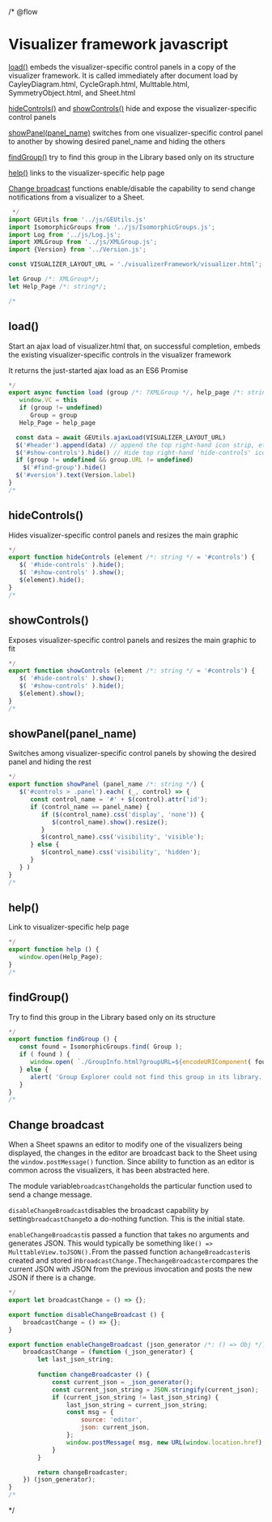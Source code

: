 /* @flow
# Visualizer framework javascript

[load()](#load) embeds the visualizer-specific control panels in a copy of the visualizer
framework. It is called immediately after document load by CayleyDiagram.html, CycleGraph.html,
Multtable.html, SymmetryObject.html, and Sheet.html

[hideControls()](#hidecontrols) and [showControls()](#showcontrols) hide and expose the
visualizer-specific control panels

[showPanel(panel_name)](#showpanelpanel_name) switches from one visualizer-specific control panel
to another by showing desired panel_name and hiding the others

[findGroup()](#findGroup) try to find this group in the Library based only on its structure

[help()](#help) links to the visualizer-specific help page

[Change broadcast](#change-broadcast) functions enable/disable the capability to send change notifications
from a visualizer to a Sheet.

```javascript
 */
import GEUtils from '../js/GEUtils.js'
import IsomorphicGroups from '../js/IsomorphicGroups.js';
import Log from '../js/Log.js';
import XMLGroup from '../js/XMLGroup.js';
import {Version} from '../Version.js';

const VISUALIZER_LAYOUT_URL = './visualizerFramework/visualizer.html';

let Group /*: XMLGroup*/;
let Help_Page /*: string*/;

/*
```
## load()
Start an ajax load of visualizer.html that, on successful completion, embeds the existing
visualizer-specific controls in the visualizer framework

It returns the just-started ajax load as an ES6 Promise

```javascript
*/
export async function load (group /*: ?XMLGroup */, help_page /*: string */) /*: Promise<void> */ {
   window.VC = this
   if (group != undefined)
      Group = group
   Help_Page = help_page

  const data = await GEUtils.ajaxLoad(VISUALIZER_LAYOUT_URL)
  $('#header').append(data) // append the top right-hand icon strip, etc. to header
  $('#show-controls').hide() // Hide top right-hand 'hide-controls' icon initially
  if (group != undefined && group.URL != undefined)
    $('#find-group').hide()
  $('#version').text(Version.label)
}
/*
```
## hideControls()
Hides visualizer-specific control panels and resizes the main graphic
```javascript
*/
export function hideControls (element /*: string */ = '#controls') {
   $( '#hide-controls' ).hide();
   $( '#show-controls' ).show();
   $(element).hide();
}
/*
```
## showControls()
Exposes visualizer-specific control panels and resizes the main graphic to fit
```javascript
*/
export function showControls (element /*: string */ = '#controls') {
   $( '#hide-controls' ).show();
   $( '#show-controls' ).hide();
   $(element).show();
}
/*
```
## showPanel(panel_name)
Switches among visualizer-specific control panels by showing the desired panel and hiding the rest
```javascript
*/
export function showPanel (panel_name /*: string */) {
   $('#controls > .panel').each( (_, control) => {
      const control_name = '#' + $(control).attr('id');
      if (control_name == panel_name) {
         if ($(control_name).css('display', 'none')) {
            $(control_name).show().resize();
         }
         $(control_name).css('visibility', 'visible');
      } else {
         $(control_name).css('visibility', 'hidden');
      }
   } )
}
/*
```
## help()
Link to visualizer-specific help page
```javascript
*/
export function help () {
   window.open(Help_Page);
}
/*
```
## findGroup()
Try to find this group in the Library based only on its structure
```javascript
*/
export function findGroup () {
   const found = IsomorphicGroups.find( Group );
   if ( found ) {
      window.open( `./GroupInfo.html?groupURL=${encodeURIComponent( found.URL )}` );
   } else {
      alert( 'Group Explorer could not find this group in its library.' );
   }
}
/*
```
## Change broadcast
When a Sheet spawns an editor to modify one of the visualizers being displayed, the
changes in the editor are broadcast back to the Sheet using the `window.postMessage()`
function. Since ability to function as an editor is common across the visualizers, it
has been abstracted here. 

The module variable`broadcastChange`holds the particular function used to send a change
message.

`disableChangeBroadcast`disables the broadcast capability by setting`broadcastChange`to a
do-nothing function. This is the initial state.

`enableChangeBroadcast`is passed a function that takes no arguments and generates JSON.
This would typically be something like`() => MulttableView.toJSON().`From the passed function
a`changeBroadcaster`is created and stored in`broadcastChange.`The`changeBroadcaster`compares
the current JSON with JSON from the previous invocation and posts the new JSON if there is a change.
```javascript
*/
export let broadcastChange = () => {};

export function disableChangeBroadcast () {
    broadcastChange = () => {};
}

export function enableChangeBroadcast (json_generator /*: () => Obj */) {
    broadcastChange = (function (_json_generator) {
        let last_json_string;
        
        function changeBroadcaster () {
            const current_json = _json_generator();
            const current_json_string = JSON.stringify(current_json);
            if (current_json_string != last_json_string) {
                last_json_string = current_json_string;
                const msg = {
                    source: 'editor',
                    json: current_json,
                };
                window.postMessage( msg, new URL(window.location.href).origin );
            }
        }

        return changeBroadcaster;
    }) (json_generator);
}
/*
```
 */
